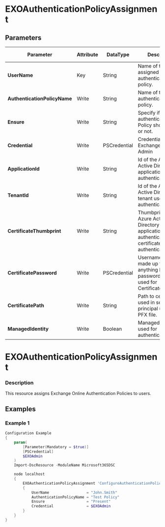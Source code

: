 ﻿# EXOAuthenticationPolicyAssignment

## Parameters

| Parameter | Attribute | DataType | Description | Allowed Values |
| --- | --- | --- | --- | --- |
| **UserName** | Key | String | Name of the user assigned to the authentication policy. ||
| **AuthenticationPolicyName** | Write | String | Name of the authentication policy. ||
| **Ensure** | Write | String | Specify if the authentication Policy should exist or not. |Present, Absent|
| **Credential** | Write | PSCredential | Credentials of the Exchange Global Admin ||
| **ApplicationId** | Write | String | Id of the Azure Active Directory application to authenticate with. ||
| **TenantId** | Write | String | Id of the Azure Active Directory tenant used for authentication. ||
| **CertificateThumbprint** | Write | String | Thumbprint of the Azure Active Directory application's authentication certificate to use for authentication. ||
| **CertificatePassword** | Write | PSCredential | Username can be made up to anything but password will be used for CertificatePassword ||
| **CertificatePath** | Write | String | Path to certificate used in service principal usually a PFX file. ||
| **ManagedIdentity** | Write | Boolean | Managed ID being used for authentication. ||

# EXOAuthenticationPolicyAssignment

### Description

This resource assigns Exchange Online Authentication Policies to users.

## Examples

### Example 1


```powershell
Configuration Example
{
    param(
        [Parameter(Mandatory = $true)]
        [PSCredential]
        $EXOAdmin
    )
    Import-DscResource -ModuleName Microsoft365DSC

    node localhost
    {
        EXOAuthenticationPolicyAssignment 'ConfigureAuthenticationPolicyAssignment'
        {
            UserName                 = "John.Smith"
            AuthenticationPolicyName = "Test Policy"
            Ensure                   = "Present"
            Credential               = $EXOAdmin
        }
    }
}
```

